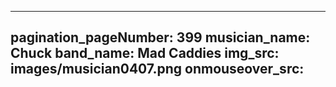 ------
pagination_pageNumber: 399
musician_name: Chuck
band_name: Mad Caddies
img_src: images/musician0407.png
onmouseover_src: 
------